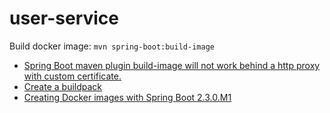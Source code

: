 # user-service

Build docker image: `mvn spring-boot:build-image`

* [Spring Boot maven plugin build-image will not work behind a http proxy with custom certificate.](https://github.com/spring-projects/spring-boot/issues/22220)
* [Create a buildpack](https://buildpacks.io/docs/buildpack-author-guide/create-buildpack/)
* [Creating Docker images with Spring Boot 2.3.0.M1](https://spring.io/blog/2020/01/27/creating-docker-images-with-spring-boot-2-3-0-m1)

